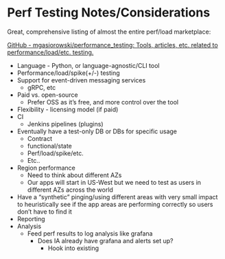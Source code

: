 # Perf Testing Notes/Considerations

Great, comprehensive listing of almost the entire perf/load marketplace:

[GitHub - mgasiorowski/performance_testing: Tools, articles, etc. related to performance/load/etc. testing.](https://github.com/mgasiorowski/performance_testing) 





 



* Language - Python, or language-agnostic/CLI tool
* Performance/load/spike(+/-) testing
* Support for event-driven messaging services
    * gRPC, etc
* Paid vs. open-source
    * Prefer OSS as it’s free, and more control over the tool
* Flexibility - licensing model (if paid)
* CI
    * Jenkins pipelines (plugins)
* Eventually have a test-only DB or DBs for specific usage
    * Contract
    * functional/state
    * Perf/load/spike/etc.
    * Etc..
* Region performance
    * Need to think about different AZs
    * Our apps will start in US-West but we need to test as users in different AZs across the world
* Have a “synthetic” pinging/using different areas with very small impact to heuristically see if the app areas are performing correctly so users don’t have to find it
* Reporting
* Analysis
    * Feed perf results to log analysis like grafana
        * Does IA already have grafana and alerts set up?
            * Hook into existing
